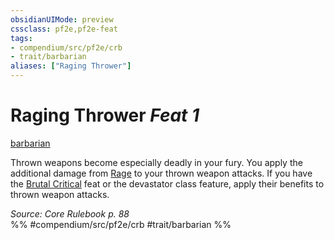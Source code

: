 ```yaml
---
obsidianUIMode: preview
cssclass: pf2e,pf2e-feat
tags:
- compendium/src/pf2e/crb
- trait/barbarian
aliases: ["Raging Thrower"]
---
```

# Raging Thrower  *Feat 1*  
[barbarian](/rules/traits/barbarian.md)  


Thrown weapons become especially deadly in your fury. You apply the additional damage from [Rage](/rules/actions/rage.md) to your thrown weapon attacks. If you have the [Brutal Critical](/compendium/feats/brutal-critical.md) feat or the devastator class feature, apply their benefits to thrown weapon attacks.

*Source: Core Rulebook p. 88*  
%% #compendium/src/pf2e/crb #trait/barbarian %%